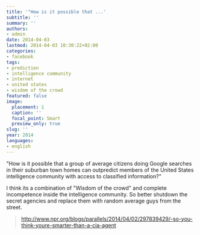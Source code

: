 ```yaml
---
title: '"How is it possible that ...'
subtitle: ''
summary: ''
authors:
- admin
date: 2014-04-03
lastmod: 2014-04-03 10:30:22+02:00
categories:
- facebook
tags:
- prediction
- intelligence community
- internet
- united states
- wisdom of the crowd
featured: false
image:
  placement: 1
  caption: ''
  focal_point: Smart
  preview_only: true
slug: ''
year: 2014
languages:
- english
---
```


"How is it possible that a group of average citizens doing Google searches in their suburban town homes can outpredict members of the United States intelligence community with access to classified information?" 

I think its a combination of "Wisdom of the crowd" and complete incompetence inside the intelligence community. So better shutdown the secret agencies and replace them with random average guys from the street.
> http://www.npr.org/blogs/parallels/2014/04/02/297839429/-so-you-think-youre-smarter-than-a-cia-agent